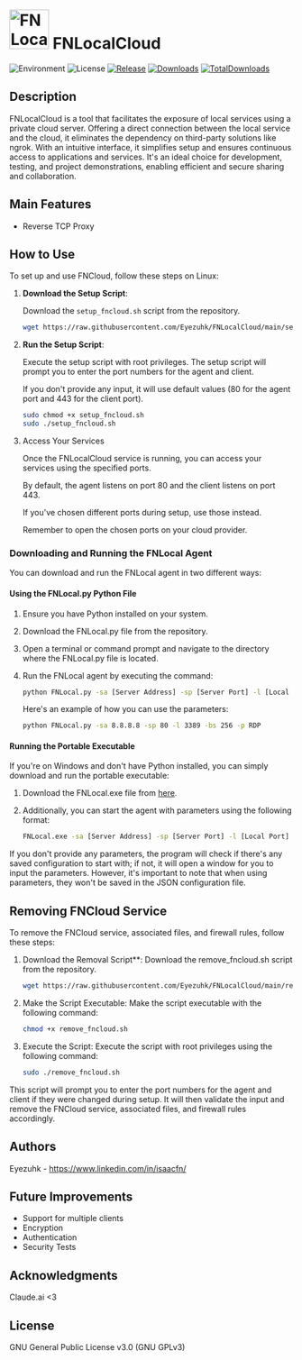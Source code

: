 #  <img src="https://github.com/Eyezuhk/FNLocalCloud/releases/download/v1.0.0/FNLocalCloud.png" alt="FNLocalCloud" width="70" height="70" style="display: inline;">     FNLocalCloud
![Environment](https://img.shields.io/badge/Windows-Xp,%20Vista,%207,%208,%2010,%2011-brightgreen.svg)
![License](https://img.shields.io/github/license/Eyezuhk/FNLocalCloud)
[![Release](https://img.shields.io/github/release/Eyezuhk/FNLocalCloud)](https://github.com/Eyezuhk/FNLocalCloud/releases)
[![Downloads](https://img.shields.io/github/downloads/Eyezuhk/FNLocalCloud/latest/total.svg?color=green)](https://github.com/Eyezuhk/FNLocalCloud/releases)
[![TotalDownloads](https://img.shields.io/github/downloads/Eyezuhk/FNLocalCloud/total.svg?color=brightgreen)](https://github.com/Eyezuhk/FNLocalCloud)

## Description

FNLocalCloud is a tool that facilitates the exposure of local services using a private cloud server. Offering a direct connection between the local service and the cloud, it eliminates the dependency on third-party solutions like ngrok. With an intuitive interface, it simplifies setup and ensures continuous access to applications and services. It's an ideal choice for development, testing, and project demonstrations, enabling efficient and secure sharing and collaboration.

## Main Features
- Reverse TCP Proxy

## How to Use
To set up and use FNCloud, follow these steps on Linux:

1. **Download the Setup Script**:

   Download the `setup_fncloud.sh` script from the repository.

   ```bash
   wget https://raw.githubusercontent.com/Eyezuhk/FNLocalCloud/main/setup_fncloud.sh

2. **Run the Setup Script**: 

    Execute the setup script with root privileges.
   The setup script will prompt you to enter the port numbers for the agent and client.

   If you don't provide any input, it will use default values (80 for the agent port and 443 for the client port).  

   ```bash
   sudo chmod +x setup_fncloud.sh
   sudo ./setup_fncloud.sh
   ```
   
4. Access Your Services

   Once the FNLocalCloud service is running, you can access your services using the specified ports.

   By default, the agent listens on port 80 and the client listens on port 443.

   If you've chosen different ports during setup, use those instead.
   
   Remember to open the chosen ports on your cloud provider.

### Downloading and Running the FNLocal Agent

You can download and run the FNLocal agent in two different ways:

#### Using the FNLocal.py Python File

1. Ensure you have Python installed on your system.
2. Download the FNLocal.py file from the repository.
3. Open a terminal or command prompt and navigate to the directory where the FNLocal.py file is located.
4. Run the FNLocal agent by executing the command:
   
   ```bash
   python FNLocal.py -sa [Server Address] -sp [Server Port] -l [Local Port] -bs [Buffer Size] -p [Protocol]
   ```
   
   Here's an example of how you can use the parameters:
   
   ```bash
   python FNLocal.py -sa 8.8.8.8 -sp 80 -l 3389 -bs 256 -p RDP
   ```
   
#### Running the Portable Executable

If you're on Windows and don't have Python installed, you can simply download and run the portable executable:

1. Download the FNLocal.exe file from [here](https://github.com/Eyezuhk/FNLocalCloud/releases/download/v1.0.1/FNLocal.exe).

2. Additionally, you can start the agent with parameters using the following format:

   ```bash
   FNLocal.exe -sa [Server Address] -sp [Server Port] -l [Local Port] -bs [Buffer Size] -p [Protocol]
   ```
   
If you don't provide any parameters, the program will check if there's any saved configuration to start with; if not, it will open a window for you to input the parameters. However, it's important to note that when using parameters, they won't be saved in the JSON configuration file.

## Removing FNCloud Service

To remove the FNCloud service, associated files, and firewall rules, follow these steps:

1. Download the Removal Script**: Download the remove_fncloud.sh script from the repository.

   ```bash
   wget https://raw.githubusercontent.com/Eyezuhk/FNLocalCloud/main/remove_fncloud.sh
   ```
   
2. Make the Script Executable: Make the script executable with the following command:

   ```bash
   chmod +x remove_fncloud.sh
   ```

3. Execute the Script: Execute the script with root privileges using the following command:

   ```bash
   sudo ./remove_fncloud.sh
   ```

This script will prompt you to enter the port numbers for the agent and client if they were changed during setup. It will then validate the input and remove the FNCloud service, associated files, and firewall rules accordingly.

## Authors
Eyezuhk - https://www.linkedin.com/in/isaacfn/

## Future Improvements
- Support for multiple clients
- Encryption
- Authentication
- Security Tests

## Acknowledgments
Claude.ai <3

## License
GNU General Public License v3.0 (GNU GPLv3)
